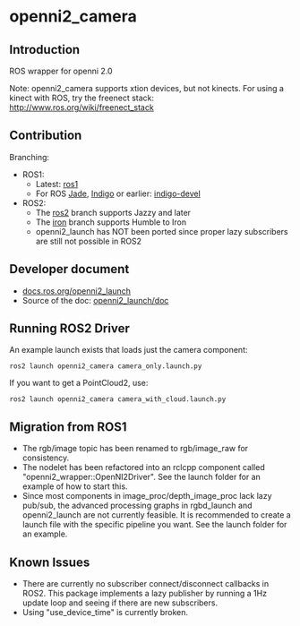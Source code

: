 # openni2_camera

## Introduction
ROS wrapper for openni 2.0

Note: openni2_camera supports xtion devices, but not kinects. For using a kinect with ROS, try the freenect stack: http://www.ros.org/wiki/freenect_stack

## Contribution

Branching:
- ROS1:
   - Latest: [ros1](https://github.com/ros-drivers/openni2_camera/tree/ros1)
   - For ROS [Jade](http://wiki.ros.org/jade), [Indigo](http://wiki.ros.org/indigo) or earlier: [indigo-devel](https://github.com/ros-drivers/openni2_camera/tree/indigo-devel)
- ROS2:
   - The [ros2](https://github.com/ros-drivers/openni2_camera/tree/ros2) branch supports Jazzy and later
   - The [iron](https://github.com/ros-drivers/openni2_camera/tree/iron) branch supports Humble to Iron
   - openni2_launch has NOT been ported since proper lazy subscribers are still not possible in ROS2

## Developer document
   - [docs.ros.org/openni2_launch](http://docs.ros.org/en/melodic/api/openni2_launch/html/)
   - Source of the doc: [openni2_launch/doc](./openni2_launch/doc/)

## Running ROS2 Driver

An example launch exists that loads just the camera component:

```
ros2 launch openni2_camera camera_only.launch.py
```

If you want to get a PointCloud2, use:

```
ros2 launch openni2_camera camera_with_cloud.launch.py
```

## Migration from ROS1

 * The rgb/image topic has been renamed to rgb/image_raw for consistency.
 * The nodelet has been refactored into an rclcpp component called
   "openni2_wrapper::OpenNI2Driver". See the launch folder for an example
   of how to start this.
 * Since most components in image_proc/depth_image_proc lack lazy pub/sub,
   the advanced processing graphs in rgbd_launch and openni2_launch are not
   currently feasible. It is recommended to create a launch file with the
   specific pipeline you want. See the launch folder for an example.

## Known Issues

 * There are currently no subscriber connect/disconnect callbacks in ROS2.
   This package implements a lazy publisher by running a 1Hz update loop
   and seeing if there are new subscribers.
 * Using "use_device_time" is currently broken.
